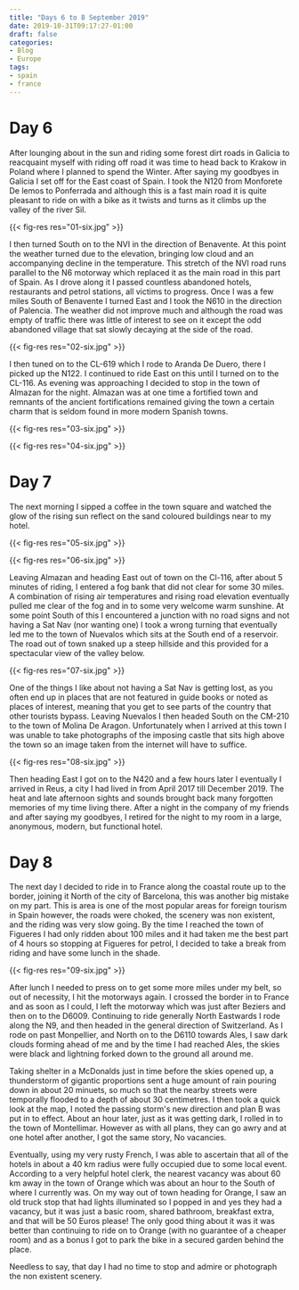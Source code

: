 ```yaml
---
title: "Days 6 to 8 September 2019"
date: 2019-10-31T09:17:27-01:00
draft: false
categories:
- Blog
- Europe
tags:
- spain
- france
---
```

# Day 6

After lounging about in the sun and riding some forest dirt roads in Galicia to reacquaint myself with riding off road it was time to head back to Krakow in Poland where I planned to spend the Winter. After saying my goodbyes in Galicia I set off for the East coast of Spain. I took the N120 from Monforete De lemos to Ponferrada and although this is a fast main road it is quite pleasant to ride on with a bike as it twists and turns as it climbs up the valley of the river Sil.

{{< fig-res res="01-six.jpg" >}}

<!--more-->

I then turned South on to the NVI in the direction of Benavente. At this point the weather turned due to the elevation, bringing low cloud and an accompanying decline in the temperature. This stretch of the NVI road runs parallel to the N6 motorway which replaced it as the main road in this part of Spain. As I drove along it I passed countless abandoned hotels, restaurants and petrol stations, all victims to progress. Once I was a few miles South of Benavente I turned East and I took the N610 in the direction of Palencia. The weather did not improve much and although the road was empty of traffic there was little of interest to see on it except the odd abandoned village that sat slowly decaying at the side of the road.

{{< fig-res res="02-six.jpg" >}}

I then tuned on to the CL-619 which I rode to Aranda De Duero, there I picked up the N122. I continued to ride East on this until I turned on to the CL-116. As evening was approaching I decided to stop in the town of Almazan for the night. Almazan was at one time a fortified town and remnants of the ancient fortifications remained giving the town a certain charm that is seldom found in more modern Spanish towns.

{{< fig-res res="03-six.jpg" >}}

{{< fig-res res="04-six.jpg" >}}

# Day 7

The next morning I sipped a coffee in the town square and watched the glow of the rising sun reflect on the sand coloured buildings near to my hotel.

{{< fig-res res="05-six.jpg" >}}

{{< fig-res res="06-six.jpg" >}}

Leaving Almazan and heading East out of town on the Cl-116, after about 5 minutes of riding, I entered a fog bank that did not clear for some 30 miles. A combination of rising air temperatures and rising road elevation eventually pulled me clear of the fog and in to some very welcome warm sunshine. At some point South of this I encountered a junction with no road signs and not having a Sat Nav (nor wanting one) I took a wrong turning that eventually led me to the town of Nuevalos which sits at the South end of a reservoir. The road out of town snaked up a steep hillside and this provided for a spectacular view of the valley below.

{{< fig-res res="07-six.jpg" >}}

One of the things I like about not having a Sat Nav is getting lost, as you often end up in places that are not featured in guide books or noted as places of interest, meaning that you get to see parts of the country that other tourists bypass. Leaving Nuevalos I then headed South on the CM-210 to the town of Molina De Aragon. Unfortunately when I arrived at this town I was unable to take photographs of the imposing castle that sits high above the town so an image taken from the internet will have to suffice.

{{< fig-res res="08-six.jpg" >}}

Then heading East I got on to the N420 and a few hours later I eventually I arrived in Reus, a city I had lived in from April 2017 till December 2019. The heat and late afternoon sights and sounds brought back many forgotten memories of my time living there. After a night in the company of my friends and after saying my goodbyes, I retired for the night to my room in a large, anonymous, modern, but functional hotel.

# Day 8

The next day I decided to ride in to France along the coastal route up to the border, joining it North of the city of Barcelona, this was another big mistake on my part. This is area is one of the most popular areas for foreign tourism in Spain however, the roads were choked, the scenery was non existent, and the riding was very slow going. By the time I reached the town of Figueres I had only ridden about 100 miles and it had taken me the best part of 4 hours so stopping at Figueres for petrol, I decided to take a break from riding and have some lunch in the shade.

{{< fig-res res="09-six.jpg" >}}

After lunch I needed to press on to get some more miles under my belt, so out of necessity, I hit the motorways again. I crossed the border in to France and as soon as I could, I left the motorway which was just after Beziers and then on to the D6009. Continuing to ride generally North Eastwards I rode along the N9, and then headed in the general direction of Switzerland. As I rode on past Monpellier, and North on to the D6110 towards Ales, I saw dark clouds forming ahead of me and by the time I had reached Ales, the skies were black and lightning forked down to the ground all around me.

Taking shelter in a McDonalds just in time before the skies opened up, a thunderstorm of gigantic proportions sent a huge amount of rain pouring down in about 20 minuets, so much so that the nearby streets were temporally flooded to a depth of about 30 centimetres. I then took a quick look at the map, I noted the passing storm's new direction and plan B was put in to effect. About an hour later, just as it was getting dark, I rolled in to the town of Montellimar. However as with all plans, they can go awry and at one hotel after another, I got the same story, No vacancies.

Eventually, using my very rusty French, I was able to ascertain that all of the hotels in about a 40 km radius were fully occupied due to some local event. According to a very helpful hotel clerk, the nearest vacancy was about 60 km away in the town of Orange which was about an hour to the South of where I currently was. On my way out of town heading for Orange, I saw an old truck stop that had lights illuminated so I popped in and yes they had a vacancy, but it was just a basic room, shared bathroom, breakfast extra, and that will be 50 Euros please! The only good thing about it was it was better than continuing to ride on to Orange (with no guarantee of a cheaper room) and as a bonus I got to park the bike in a secured garden behind the place.

Needless to say, that day I had no time to stop and admire or photograph the non existent scenery.